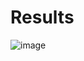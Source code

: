# Results
![image](https://user-images.githubusercontent.com/84629235/136704091-ed550106-3611-4fd2-8e8a-7449770b0482.png)
